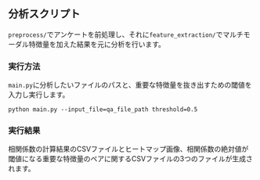 ## 分析スクリプト
`preprocess/`でアンケートを前処理し、それに`feature_extraction/`でマルチモーダル特徴量を加えた結果を元に分析を行います。

### 実行方法
`main.py`に分析したいファイルのパスと、重要な特徴量を抜き出すための閾値を入力し実行します。

`python main.py --input_file=qa_file_path threshold=0.5`

### 実行結果
相関係数の計算結果のCSVファイルとヒートマップ画像、相関係数の絶対値が閾値になる重要な特徴量のペアに関するCSVファイルの3つのファイルが生成されます。